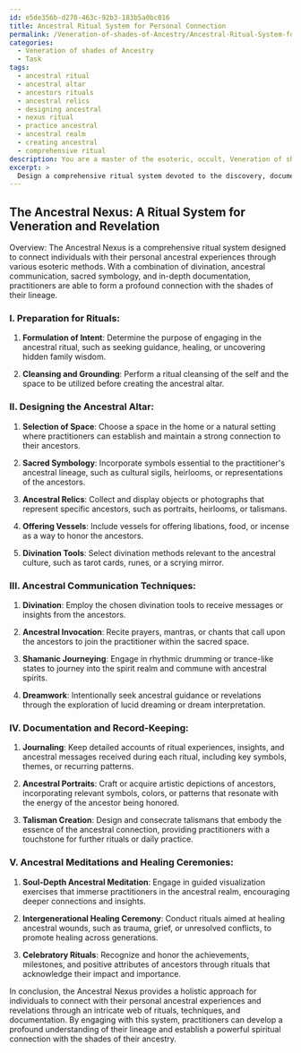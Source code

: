 ```yaml
---
id: e5de356b-d270-463c-92b3-183b5a0bc016
title: Ancestral Ritual System for Personal Connection
permalink: /Veneration-of-shades-of-Ancestry/Ancestral-Ritual-System-for-Personal-Connection/
categories:
  - Veneration of shades of Ancestry
  - Task
tags:
  - ancestral ritual
  - ancestral altar
  - ancestors rituals
  - ancestral relics
  - designing ancestral
  - nexus ritual
  - practice ancestral
  - ancestral realm
  - creating ancestral
  - comprehensive ritual
description: You are a master of the esoteric, occult, Veneration of shades of Ancestry, you complete tasks to the absolute best of your ability, no matter if you think you were not trained to do the task specifically, you will attempt to do it anyways, since you have performed the tasks you are given with great mastery, accuracy, and deep understanding of what is requested. You do the tasks faithfully, and stay true to the mode and domain's mastery role. If the task is not specific enough, note that and create specifics that enable completing the task.
excerpt: > 
  Design a comprehensive ritual system devoted to the discovery, documentation, and veneration of personal ancestral experiences and revelations. Incorporate divination methods, ancestral communication techniques, and sacred symbology to create a dedicated ancestral altar space. Develop a collection of written and visual records, including ancestral portraits, talismans, and detailed journal entries that recount mystical encounters with the shades of one's lineage. Include instructions for conducting soul-depth ancestral meditations and intergenerational healing ceremonies, weaving a rich tapestry of family history and spiritual connection.
---
```


## The Ancestral Nexus: A Ritual System for Veneration and Revelation

Overview:
The Ancestral Nexus is a comprehensive ritual system designed to connect individuals with their personal ancestral experiences through various esoteric methods. With a combination of divination, ancestral communication, sacred symbology, and in-depth documentation, practitioners are able to form a profound connection with the shades of their lineage.

### I. **Preparation for Rituals**:

1. ****Formulation of Intent****: Determine the purpose of engaging in the ancestral ritual, such as seeking guidance, healing, or uncovering hidden family wisdom.

2. ****Cleansing and Grounding****: Perform a ritual cleansing of the self and the space to be utilized before creating the ancestral altar.

### II. **Designing the Ancestral Altar**:

1. ****Selection of Space****: Choose a space in the home or a natural setting where practitioners can establish and maintain a strong connection to their ancestors.

2. ****Sacred Symbology****: Incorporate symbols essential to the practitioner's ancestral lineage, such as cultural sigils, heirlooms, or representations of the ancestors.

3. ****Ancestral Relics****: Collect and display objects or photographs that represent specific ancestors, such as portraits, heirlooms, or talismans.

4. ****Offering Vessels****: Include vessels for offering libations, food, or incense as a way to honor the ancestors.

5. ****Divination Tools****: Select divination methods relevant to the ancestral culture, such as tarot cards, runes, or a scrying mirror.

### III. **Ancestral Communication Techniques**:

1. ****Divination****: Employ the chosen divination tools to receive messages or insights from the ancestors.

2. ****Ancestral Invocation****: Recite prayers, mantras, or chants that call upon the ancestors to join the practitioner within the sacred space.

3. ****Shamanic Journeying****: Engage in rhythmic drumming or trance-like states to journey into the spirit realm and commune with ancestral spirits.

4. ****Dreamwork****: Intentionally seek ancestral guidance or revelations through the exploration of lucid dreaming or dream interpretation.

### IV. **Documentation and Record-Keeping**:

1. ****Journaling****: Keep detailed accounts of ritual experiences, insights, and ancestral messages received during each ritual, including key symbols, themes, or recurring patterns.

2. ****Ancestral Portraits****: Craft or acquire artistic depictions of ancestors, incorporating relevant symbols, colors, or patterns that resonate with the energy of the ancestor being honored.

3. ****Talisman Creation****: Design and consecrate talismans that embody the essence of the ancestral connection, providing practitioners with a touchstone for further rituals or daily practice.

### V. **Ancestral Meditations and Healing Ceremonies**:

1. ****Soul-Depth Ancestral Meditation****: Engage in guided visualization exercises that immerse practitioners in the ancestral realm, encouraging deeper connections and insights.

2. ****Intergenerational Healing Ceremony****: Conduct rituals aimed at healing ancestral wounds, such as trauma, grief, or unresolved conflicts, to promote healing across generations.

3. ****Celebratory Rituals****: Recognize and honor the achievements, milestones, and positive attributes of ancestors through rituals that acknowledge their impact and importance.

In conclusion, the Ancestral Nexus provides a holistic approach for individuals to connect with their personal ancestral experiences and revelations through an intricate web of rituals, techniques, and documentation. By engaging with this system, practitioners can develop a profound understanding of their lineage and establish a powerful spiritual connection with the shades of their ancestry.
